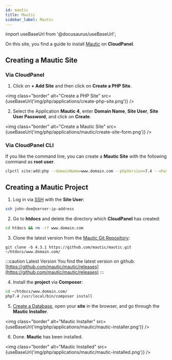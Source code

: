 ```yaml
---
id: mautic
title: Mautic
sidebar_label: Mautic
---
```


import useBaseUrl from '@docusaurus/useBaseUrl';

On this site, you find a guide to install [Mautic](https://www.mautic.org/) on **CloudPanel**.

## Creating a Mautic Site

### Via CloudPanel

1. Click on **+ Add Site** and then click on **Create a PHP Site**.

<img class="border" alt="Create a PHP Site" src={useBaseUrl('img/php/applications/create-php-site.png')} />

2. Select the Application **Mautic 4**, enter **Domain Name**, **Site User**, **Site User Password**, and click on **Create**.

<img class="border" alt="Create a Mautic Site" src={useBaseUrl('img/php/applications/mautic/create-site-form.png')} />

### Via CloudPanel CLI

If you like the command line, you can create a **Mautic Site** with the following command as **root user**.

```bash
clpctl site:add:php --domainName=www.domain.com --phpVersion=7.4 --vhostTemplate='Mautic 4' --siteUser='john-doe' --siteUserPassword='!secretPassword!'
```

## Creating a Mautic Project

1. Log in via [SSH](../../../frontend-area/ssh-ftp/#ssh-login) with the **Site User**:

```bash
ssh john-doe@server-ip-address
```

2. Go to **htdocs** and delete the directory which **CloudPanel** has created:

```bash
cd htdocs && rm -rf www.domain.com
```

3. Clone the latest version from the [Mautic Git Repository](https://github.com/mautic/mautic):

```
git clone -b 4.3.1 https://github.com/mautic/mautic.git ~/htdocs/www.domain.com/
```

:::caution Latest Version
You find the latest version on github: [https://github.com/mautic/mautic/releases](https://github.com/mautic/mautic/releases)
:::

4. Install the **project** via **Composer**:

```bash
cd ~/htdocs/www.domain.com/
php7.4 /usr/local/bin/composer install
```

5. [Create a Database](../../../frontend-area/databases/#adding-a-database), open your **site** in the browser, and go through the **Mautic Installer**.

<img class="border" alt="Mautic Installer" src={useBaseUrl('img/php/applications/mautic/mautic-installer.png')} />

6. Done. **Mautic** has been installed.

<img class="border" alt="Mautic Installed" src={useBaseUrl('img/php/applications/mautic/mautic-installed.png')} />